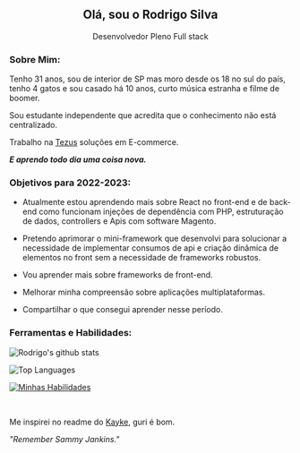 <h2 align='center'>
  Olá, sou o Rodrigo Silva
</h2>

<p align='center'>
  Desenvolvedor Pleno Full stack
</p>

### Sobre Mim:
<p>  
    Tenho 31 anos, sou de interior de SP mas moro desde os 18 no sul do país, tenho 4 gatos e sou casado há 10 anos, curto música estranha e filme de boomer.  
</p>
<p> 

Sou estudante independente que acredita que o conhecimento não está centralizado.

Trabalho na [Tezus](https://www.tezus.com.br/) soluções em E-commerce.  
</p>

<p> 

<em><strong>E aprendo todo dia uma coisa nova.</strong>

</em></p>

### Objetivos para 2022-2023:
- Atualmente estou aprendendo mais sobre React no front-end e de back-end como funcionam injeções de dependência com PHP, estruturação de dados, controllers e Apis com software Magento.

- Pretendo aprimorar o mini-framework que desenvolvi para solucionar a necessidade de implementar consumos de api e criação dinâmica de elementos no front sem a necessidade de frameworks robustos.

- Vou aprender mais sobre frameworks de front-end.

- Melhorar minha compreensão sobre aplicações multiplataformas.

- Compartilhar o que consegui aprender nesse período.

### Ferramentas e Habilidades:

![Rodrigo's github stats](https://github-readme-stats.vercel.app/api?username=silrodrigo&show_icons=true&hide_border=true&count_private=true&theme=calm)


![Top Languages](https://github-readme-stats.vercel.app/api/top-langs/?username=silrodrigo&langs_count=10&count_private=true&hide_border=true&theme=calm&layout=compact)
 
[![Minhas Habilidades](https://skillicons.dev/icons?i=html,css,js,ts,php,react,angular,nodejs,mysql,wordpress
)](https://skillicons.dev) 

<br>

Me inspirei no readme do [Kayke](https://github.com/Kayke-Fujinaka), guri é bom.

*"Remember Sammy Jankins."*

